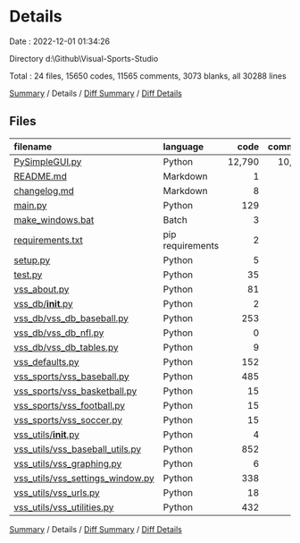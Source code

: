# Details

Date : 2022-12-01 01:34:26

Directory d:\\Github\\Visual-Sports-Studio

Total : 24 files,  15650 codes, 11565 comments, 3073 blanks, all 30288 lines

[Summary](results.md) / Details / [Diff Summary](diff.md) / [Diff Details](diff-details.md)

## Files
| filename | language | code | comment | blank | total |
| :--- | :--- | ---: | ---: | ---: | ---: |
| [PySimpleGUI.py](/PySimpleGUI.py) | Python | 12,790 | 10,629 | 2,650 | 26,069 |
| [README.md](/README.md) | Markdown | 1 | 0 | 0 | 1 |
| [changelog.md](/changelog.md) | Markdown | 8 | 0 | 2 | 10 |
| [main.py](/main.py) | Python | 129 | 32 | 26 | 187 |
| [make_windows.bat](/make_windows.bat) | Batch | 3 | 0 | 0 | 3 |
| [requirements.txt](/requirements.txt) | pip requirements | 2 | 0 | 0 | 2 |
| [setup.py](/setup.py) | Python | 5 | 0 | 0 | 5 |
| [test.py](/test.py) | Python | 35 | 2 | 9 | 46 |
| [vss_about.py](/vss_about.py) | Python | 81 | 10 | 10 | 101 |
| [vss_db/__init__.py](/vss_db/__init__.py) | Python | 2 | 0 | 2 | 4 |
| [vss_db/vss_db_baseball.py](/vss_db/vss_db_baseball.py) | Python | 253 | 176 | 115 | 544 |
| [vss_db/vss_db_nfl.py](/vss_db/vss_db_nfl.py) | Python | 0 | 0 | 1 | 1 |
| [vss_db/vss_db_tables.py](/vss_db/vss_db_tables.py) | Python | 9 | 410 | 9 | 428 |
| [vss_defaults.py](/vss_defaults.py) | Python | 152 | 114 | 11 | 277 |
| [vss_sports/vss_baseball.py](/vss_sports/vss_baseball.py) | Python | 485 | 49 | 90 | 624 |
| [vss_sports/vss_basketball.py](/vss_sports/vss_basketball.py) | Python | 15 | 0 | 4 | 19 |
| [vss_sports/vss_football.py](/vss_sports/vss_football.py) | Python | 15 | 0 | 4 | 19 |
| [vss_sports/vss_soccer.py](/vss_sports/vss_soccer.py) | Python | 15 | 0 | 4 | 19 |
| [vss_utils/__init__.py](/vss_utils/__init__.py) | Python | 4 | 0 | 0 | 4 |
| [vss_utils/vss_baseball_utils.py](/vss_utils/vss_baseball_utils.py) | Python | 852 | 31 | 35 | 918 |
| [vss_utils/vss_graphing.py](/vss_utils/vss_graphing.py) | Python | 6 | 0 | 4 | 10 |
| [vss_utils/vss_settings_window.py](/vss_utils/vss_settings_window.py) | Python | 338 | 40 | 38 | 416 |
| [vss_utils/vss_urls.py](/vss_utils/vss_urls.py) | Python | 18 | 20 | 12 | 50 |
| [vss_utils/vss_utilities.py](/vss_utils/vss_utilities.py) | Python | 432 | 52 | 47 | 531 |

[Summary](results.md) / Details / [Diff Summary](diff.md) / [Diff Details](diff-details.md)
